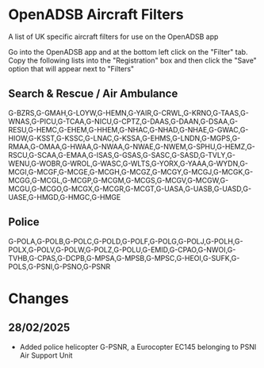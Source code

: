 # OpenADSB Aircraft Filters
A list of UK specific aircraft filters for use on the OpenADSB app

Go into the OpenADSB app and at the bottom left click on the "Filter" tab. Copy the following lists into the "Registration" box and then click the "Save" option that will appear next to "Filters"



## Search & Rescue / Air Ambulance

G-BZRS,G-GMAH,G-LOYW,G-HEMN,G-YAIR,G-CRWL,G-KRNO,G-TAAS,G-WNAS,G-PICU,G-TCAA,G-NICU,G-CPTZ,G-DAAS,G-DAAN,G-DSAA,G-RESU,G-HEMC,G-EHEM,G-HHEM,G-NHAC,G-NHAD,G-NHAE,G-GWAC,G-HIOW,G-KSST,G-KSSC,G-LNAC,G-KSSA,G-EHMS,G-LNDN,G-MGPS,G-RMAA,G-OMAA,G-HWAA,G-NWAA,G-NWAE,G-NWEM,G-SPHU,G-HEMZ,G-RSCU,G-SCAA,G-EMAA,G-ISAS,G-GSAS,G-SASC,G-SASD,G-TVLY,G-WENU,G-WOBR,G-WROL,G-WASC,G-WLTS,G-YORX,G-YAAA,G-WYDN,G-MCGI,G-MCGF,G-MCGE,G-MCGH,G-MCGZ,G-MCGY,G-MCGJ,G-MCGK,G-MCGG,G-MCGL,G-MCGP,G-MCGM,G-MCGS,G-MCGV,G-MCGW,G-MCGU,G-MCGO,G-MCGX,G-MCGR,G-MCGT,G-UASA,G-UASB,G-UASD,G-UASE,G-HMGD,G-HMGC,G-HMGE


## Police

G-POLA,G-POLB,G-POLC,G-POLD,G-POLF,G-POLG,G-POLJ,G-POLH,G-POLX,G-POLV,G-POLW,G-POLZ,G-POLU,G-EMID,G-CPAO,G-NWOI,G-TVHB,G-CPAS,G-DCPB,G-MPSA,G-MPSB,G-MPSC,G-HEOI,G-SUFK,G-POLS,G-PSNI,G-PSNO,G-PSNR


# Changes

## 28/02/2025

- Added police helicopter G-PSNR, a Eurocopter EC145 belonging to PSNI Air Support Unit